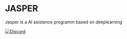 # JASPER
Jasper is a AI asistence programm based on deeplearning

[![Discord](https://discordapp.com/api/guilds/267624335836053506/embed.png)](https://discord.gg/j3tfJGC)
